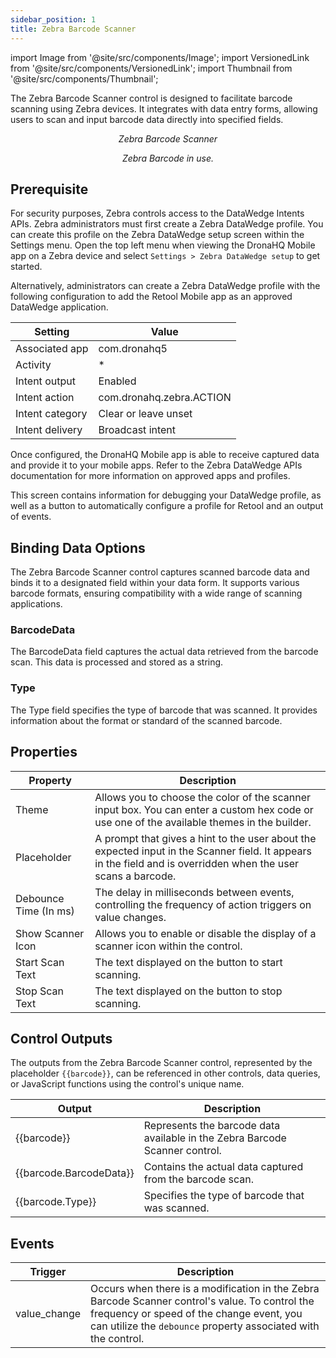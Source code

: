 ```yaml
---
sidebar_position: 1
title: Zebra Barcode Scanner
---
```


import Image from '@site/src/components/Image';
import VersionedLink from '@site/src/components/VersionedLink';
import Thumbnail from '@site/src/components/Thumbnail';


The Zebra Barcode Scanner control is designed to facilitate barcode scanning using Zebra devices. It integrates with data entry forms, allowing users to scan and input barcode data directly into specified fields.

<figure>
  <Thumbnail src="/img/reference/controls/zebra-barcode-scanner/preview.jpeg" alt="Zebra Barcode Scanner" />
  <figcaption align="center"><i>Zebra Barcode Scanner</i></figcaption>
</figure>

<figure>
  <Thumbnail src="/img/reference/controls/zebra-barcode-scanner/test.jpg" alt="Zebra Barcode Scanner" height="400em"/>
  <figcaption align="center"><i>Zebra Barcode in use.</i></figcaption>
</figure>



## Prerequisite

For security purposes, Zebra controls access to the DataWedge Intents APIs. Zebra administrators must first create a Zebra DataWedge profile. You can create this profile on the Zebra DataWedge setup screen within the Settings menu. Open the top left menu when viewing the DronaHQ Mobile app on a Zebra device and select `Settings > Zebra DataWedge setup` to get started.

Alternatively, administrators can create a Zebra DataWedge profile with the following configuration to add the Retool Mobile app as an approved DataWedge application.

| Setting          | Value                             |
|------------------|-----------------------------------|
| Associated app   | com.dronahq5                      |
| Activity         | *                                 |
| Intent output    | Enabled                           |
| Intent action    | com.dronahq.zebra.ACTION          |
| Intent category  | Clear or leave unset              |
| Intent delivery  | Broadcast intent                  |

Once configured, the DronaHQ Mobile app is able to receive captured data and provide it to your mobile apps. Refer to the Zebra DataWedge APIs documentation for more information on approved apps and profiles.

This screen contains information for debugging your DataWedge profile, as well as a button to automatically configure a profile for Retool and an output of events.

## Binding Data Options

The Zebra Barcode Scanner control captures scanned barcode data and binds it to a designated field within your data form. It supports various barcode formats, ensuring compatibility with a wide range of scanning applications.

### BarcodeData

The BarcodeData field captures the actual data retrieved from the barcode scan. This data is processed and stored as a string.

### Type

The Type field specifies the type of barcode that was scanned. It provides information about the format or standard of the scanned barcode.


## Properties

| Property              | Description                                                                                 |
|-----------------------|---------------------------------------------------------------------------------------------|
| Theme                 | Allows you to choose the color of the scanner input box. You can enter a custom hex code or use one of the available themes in the builder. |
| Placeholder           | A prompt that gives a hint to the user about the expected input in the Scanner field. It appears in the field and is overridden when the user scans a barcode. |
| Debounce Time (In ms) | The delay in milliseconds between events, controlling the frequency of action triggers on value changes. |
| Show Scanner Icon     | Allows you to enable or disable the display of a scanner icon within the control.           |
| Start Scan Text       | The text displayed on the button to start scanning.                                         |
| Stop Scan Text        | The text displayed on the button to stop scanning.                                          |



## Control Outputs

The outputs from the Zebra Barcode Scanner control, represented by the placeholder `{{barcode}}`, can be referenced in other controls, data queries, or JavaScript functions using the control's unique name.

| Output           | Description                                                                                          |
|------------------|------------------------------------------------------------------------------------------------------|
| {{barcode}}      | Represents the barcode data available in the Zebra Barcode Scanner control.                          |
| {{barcode.BarcodeData}} | Contains the actual data captured from the barcode scan.                                        |
| {{barcode.Type}} | Specifies the type of barcode that was scanned.               



















## Events

| Trigger                   | Description                                                                             |
|---------------------------|-----------------------------------------------------------------------------------------|
| value_change              | Occurs when there is a modification in the Zebra Barcode Scanner control's value. To control the frequency or speed of the change event, you can utilize the `debounce` property associated with the control. |
